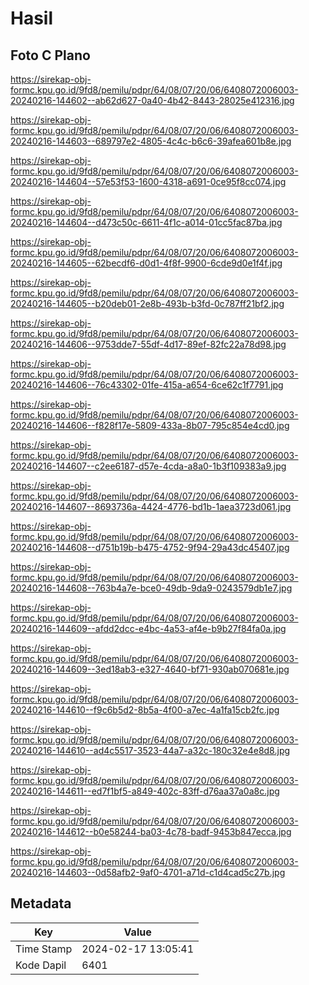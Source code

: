 # Hasil

## Foto C Plano

https://sirekap-obj-formc.kpu.go.id/9fd8/pemilu/pdpr/64/08/07/20/06/6408072006003-20240216-144602--ab62d627-0a40-4b42-8443-28025e412316.jpg

https://sirekap-obj-formc.kpu.go.id/9fd8/pemilu/pdpr/64/08/07/20/06/6408072006003-20240216-144603--689797e2-4805-4c4c-b6c6-39afea601b8e.jpg

https://sirekap-obj-formc.kpu.go.id/9fd8/pemilu/pdpr/64/08/07/20/06/6408072006003-20240216-144604--57e53f53-1600-4318-a691-0ce95f8cc074.jpg

https://sirekap-obj-formc.kpu.go.id/9fd8/pemilu/pdpr/64/08/07/20/06/6408072006003-20240216-144604--d473c50c-6611-4f1c-a014-01cc5fac87ba.jpg

https://sirekap-obj-formc.kpu.go.id/9fd8/pemilu/pdpr/64/08/07/20/06/6408072006003-20240216-144605--62becdf6-d0d1-4f8f-9900-6cde9d0e1f4f.jpg

https://sirekap-obj-formc.kpu.go.id/9fd8/pemilu/pdpr/64/08/07/20/06/6408072006003-20240216-144605--b20deb01-2e8b-493b-b3fd-0c787ff21bf2.jpg

https://sirekap-obj-formc.kpu.go.id/9fd8/pemilu/pdpr/64/08/07/20/06/6408072006003-20240216-144606--9753dde7-55df-4d17-89ef-82fc22a78d98.jpg

https://sirekap-obj-formc.kpu.go.id/9fd8/pemilu/pdpr/64/08/07/20/06/6408072006003-20240216-144606--76c43302-01fe-415a-a654-6ce62c1f7791.jpg

https://sirekap-obj-formc.kpu.go.id/9fd8/pemilu/pdpr/64/08/07/20/06/6408072006003-20240216-144606--f828f17e-5809-433a-8b07-795c854e4cd0.jpg

https://sirekap-obj-formc.kpu.go.id/9fd8/pemilu/pdpr/64/08/07/20/06/6408072006003-20240216-144607--c2ee6187-d57e-4cda-a8a0-1b3f109383a9.jpg

https://sirekap-obj-formc.kpu.go.id/9fd8/pemilu/pdpr/64/08/07/20/06/6408072006003-20240216-144607--8693736a-4424-4776-bd1b-1aea3723d061.jpg

https://sirekap-obj-formc.kpu.go.id/9fd8/pemilu/pdpr/64/08/07/20/06/6408072006003-20240216-144608--d751b19b-b475-4752-9f94-29a43dc45407.jpg

https://sirekap-obj-formc.kpu.go.id/9fd8/pemilu/pdpr/64/08/07/20/06/6408072006003-20240216-144608--763b4a7e-bce0-49db-9da9-0243579db1e7.jpg

https://sirekap-obj-formc.kpu.go.id/9fd8/pemilu/pdpr/64/08/07/20/06/6408072006003-20240216-144609--afdd2dcc-e4bc-4a53-af4e-b9b27f84fa0a.jpg

https://sirekap-obj-formc.kpu.go.id/9fd8/pemilu/pdpr/64/08/07/20/06/6408072006003-20240216-144609--3ed18ab3-e327-4640-bf71-930ab070681e.jpg

https://sirekap-obj-formc.kpu.go.id/9fd8/pemilu/pdpr/64/08/07/20/06/6408072006003-20240216-144610--f9c6b5d2-8b5a-4f00-a7ec-4a1fa15cb2fc.jpg

https://sirekap-obj-formc.kpu.go.id/9fd8/pemilu/pdpr/64/08/07/20/06/6408072006003-20240216-144610--ad4c5517-3523-44a7-a32c-180c32e4e8d8.jpg

https://sirekap-obj-formc.kpu.go.id/9fd8/pemilu/pdpr/64/08/07/20/06/6408072006003-20240216-144611--ed7f1bf5-a849-402c-83ff-d76aa37a0a8c.jpg

https://sirekap-obj-formc.kpu.go.id/9fd8/pemilu/pdpr/64/08/07/20/06/6408072006003-20240216-144612--b0e58244-ba03-4c78-badf-9453b847ecca.jpg

https://sirekap-obj-formc.kpu.go.id/9fd8/pemilu/pdpr/64/08/07/20/06/6408072006003-20240216-144603--0d58afb2-9af0-4701-a71d-c1d4cad5c27b.jpg


## Metadata

| Key        | Value               |
| ---------- | ------------------- |
| Time Stamp | 2024-02-17 13:05:41 |
| Kode Dapil | 6401                |



